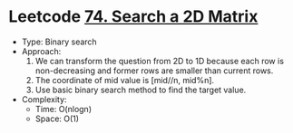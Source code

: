 # Leetcode [74. Search a 2D Matrix](https://leetcode.com/problems/search-a-2d-matrix/)
- Type: Binary search
- Approach:
	1. We can transform the question from 2D to 1D because each row is non-decreasing and former rows are smaller than current rows.
	2. The coordinate of mid value is [mid//n, mid%n].
	3. Use basic binary search method to find the target value.
- Complexity:
	- Time: O(nlogn)
	- Space: O(1)